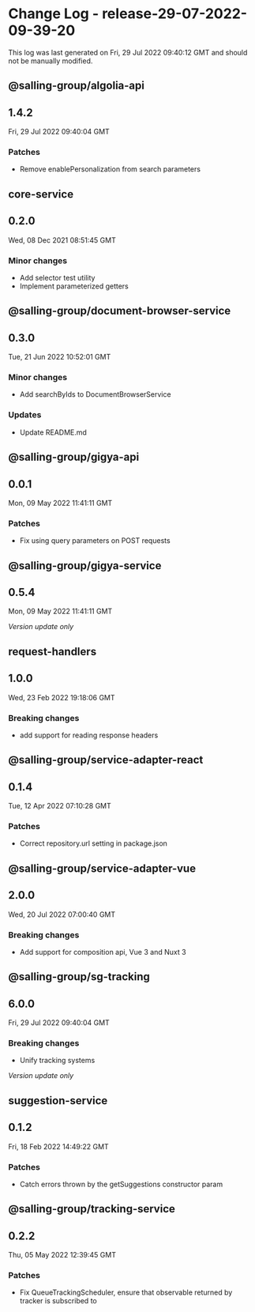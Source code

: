 # Change Log - release-29-07-2022-09-39-20

This log was last generated on Fri, 29 Jul 2022 09:40:12 GMT and should not be manually modified.

## @salling-group/algolia-api
## 1.4.2
Fri, 29 Jul 2022 09:40:04 GMT

### Patches

- Remove enablePersonalization from search parameters

## core-service
## 0.2.0
Wed, 08 Dec 2021 08:51:45 GMT

### Minor changes

- Add selector test utility
- Implement parameterized getters

## @salling-group/document-browser-service
## 0.3.0
Tue, 21 Jun 2022 10:52:01 GMT

### Minor changes

- Add searchByIds to DocumentBrowserService

### Updates

- Update README.md

## @salling-group/gigya-api
## 0.0.1
Mon, 09 May 2022 11:41:11 GMT

### Patches

- Fix using query parameters on POST requests

## @salling-group/gigya-service
## 0.5.4
Mon, 09 May 2022 11:41:11 GMT

_Version update only_

## request-handlers
## 1.0.0
Wed, 23 Feb 2022 19:18:06 GMT

### Breaking changes

- add support for reading response headers

## @salling-group/service-adapter-react
## 0.1.4
Tue, 12 Apr 2022 07:10:28 GMT

### Patches

- Correct repository.url setting in package.json

## @salling-group/service-adapter-vue
## 2.0.0
Wed, 20 Jul 2022 07:00:40 GMT

### Breaking changes

- Add support for composition api, Vue 3 and Nuxt 3

## @salling-group/sg-tracking
## 6.0.0
Fri, 29 Jul 2022 09:40:04 GMT

### Breaking changes

- Unify tracking systems

_Version update only_

## suggestion-service
## 0.1.2
Fri, 18 Feb 2022 14:49:22 GMT

### Patches

- Catch errors thrown by the getSuggestions constructor param

## @salling-group/tracking-service
## 0.2.2
Thu, 05 May 2022 12:39:45 GMT

### Patches

- Fix QueueTrackingScheduler, ensure that observable returned by tracker is subscribed to

